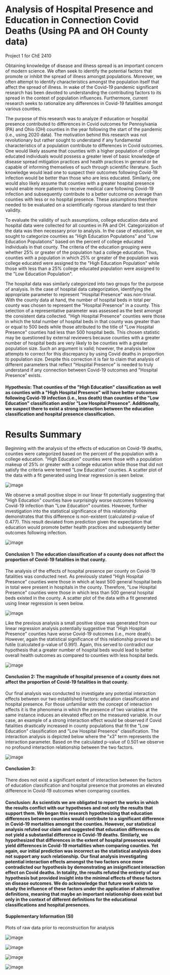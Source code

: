 # Analysis of Hospital Presence and Education in Connection Covid Deaths (Using PA and OH County data) 
Project 1 for ChE 2410

Obtaining knowledge of disease and illness spread is an important concern of modern science. We often seek to identify the potential factors that promote or inhibit the spread of illness amongst populations. Moreover, we often attempt to identify characteristics amongst the population itself that affect the spread of illness. In wake of the Covid-19 pandemic significant research has been devoted to understanding the contributing factors to its spread in the context of population influences. Furthermore, current research seeks to rationalize any differences in Covid-19 fatalities amongst various counties. 

The purpose of this research was to analyze if education or hospital presence contributed to differences in Covid outcomes for Pennsylvania (PA) and Ohio (OH) counties in the year following the start of the pandemic (i.e., using 2020 data). The motivation behind this research was not revolutionary but rather sought to understand if any fundamental characteristics of a population contribute to differences in Covid outcomes. One would likely assume that counties with a higher population of college educated individuals would possess a greater level of basic knowledge of disease spread mitigation practices and health practices in general or be capable of informing themselves of such through scientific literature. Such knowledge would lead one to suspect their outcomes following Covid-19 infection would be better than those who are less educated. Similarly, one would also likely assume that counties with a greater hospital presence would enable more patients to receive medical care following Covid-19 infection and subsequently contribute to a better outcome on average than counties with less or no hospital presence. These assumptions therefore needed to be evaluated on a scientifically rigorous standard to test their validity. 

To evaluate the validity of such assumptions, college education data and hospital data were collected for all counties in PA and OH. Categorization of the data was then necessary prior to analysis. In the case of education, we sought to categorize counties as "High Education Populations" and "Low Education Populations" based on the percent of college educated individuals in that county. The criteria of the education grouping were whether 25% or greater of the population had a college education. Thus, counties with a population in which 25% or greater of the population was college educated were assigned to the "High Education Population" while those with less than a 25% college educated population were assigned to the "Low Education Population". 

The hospital data was similarly categorized into two groups for the purpose of analysis. In the case of hospital data categorization, identifying the appropriate parameter to represent "Hospital Presence" was non-trivial. With the county data at hand, the number of hospital beds in total per county was chosen to represent the "Hospital Presence" in a county. This selection of a representative parameter was assessed as the best amongst the consistent data collected. "High Hospital Presence" counties were those in which the total number of hospital beds in that county was greater than or equal to 500 beds while those attributed to the title of "Low Hospital Presence" counties had less than 500 hospital beds. This chosen statistic may be questioned by external reviewers because counties with a greater number of hospital beds are very likely to be counties with a greater population size. Such an argument is valid; however, the analysis below attempts to correct for this discrepancy by using Covid deaths in proportion to population size. Despite this correction it is fair to claim that analysis of different parameters that reflect "Hospital Presence" is needed to truly understand if any connection between Covid-19 outcomes and "Hospital Presence" exists. 
#### Hypothesis: That counties of the "High Education" classification as well as counties with a "High Hospital Presence" will have better outcomes following Covid-19 infection (i.e., less death) than counties of the "Low Education" classification and/or "Low Hospital Presence". Additionally, we suspect there to exist a strong interaction between the education classification and hospital presence classification.

# Results Summary 
Beginning with the analysis of the effects of education on Covid-19 deaths, counties were categorized based on the percent of the population with a college education. "High Education" counties were those with a population makeup of 25% or greater with a college education while those that did not satisfy the criteria were termed "Low Education" counties. A scatter plot of the data with a fit generated using linear regression is seen below.

![image](https://github.com/cag325/Project1/assets/144633699/f43327b0-24f2-4cd8-826c-9052bd249f97)


We observe a small positive slope in our linear fit potentially suggesting that "High Education" counties have surprisingly worse outcomes following Covid-19 infection than "Low Education" counties. However, further investigation into the statistical significance of this relationship demonstrates that this difference is non-existent (calculated p-value of 0.477). This result deviated from prediction given the expectation that education would promote better health practices and subsequently better outcomes following infection. 

![image](https://github.com/cag325/Project1/assets/144633699/8b16c5f1-43eb-4e26-ba8e-b71677c7f94b)

#### Conclusion 1: The education classification of a county does not affect the proportion of Covid-19 fatalities in that county.

The analysis of the effects of hospital presence per county on Covid-19 fatalities was conducted next. As previously stated "High Hospital Presence" counties were those in which at least 500 general hospital beds in total were present in hospitals in the county. Therefore, "Low Hospital Presence" counties were those in which less than 500 general hospital beds existed in the county. A scatter plot of the data with a fit generated using linear regression is seen below.

![image](https://github.com/cag325/Project1/assets/144633699/a07d350d-09a6-4347-ad05-2276df9b14dd)


Like the previous analysis a small positive slope was generated from our linear regression analysis potentially suggestive that "High Hospital Presence" counties have worse Covid-19 outcomes (i.e., more death). However, again the statistical significance of this relationship proved to be futile (calculated p-value of 0.991). Again, this served to contradict our hypothesis that a greater number of hospital beds would lead to better overall health outcomes as compared to counties with less hospital beds. 

![image](https://github.com/cag325/Project1/assets/144633699/4e17013c-872a-4c52-b353-125fad439ec5)

#### Conclusion 2: The magnitude of hospital presence of a county does not affect the proportion of Covid-19 fatalities in that county.

Our final analysis was conducted to investigate any potential interaction effects between our two established factors: education classification and hospital presence. For those unfamiliar with the concept of interaction effects it is the phenomena in which the presence of two variables at the same instance induces an elevated effect on the measured variable. In our case, an example of a strong interaction effect would be observed if Covid fatalities drastically increased in county populations that fit the "Low Education" classification and "Low Hospital Presence" classification. The interaction analysis is depicted below where the "x3" term represents the interaction parameter. Based on the calculated p-value of 0.501 we observe no profound interaction relationship between the two factors.

![image](https://github.com/cag325/Project1/assets/144633699/680ef73b-2a3a-482a-93d7-e0039f1cf34d)

#### Conclusion 3: 
There does not exist a significant extent of interaction between the factors of education classification and hospital presence that promotes an elevated difference in Covid-19 outcomes when comparing counties.

#### Conclusion: As scientists we are obligated to report the works in which the results conflict with our hypotheses and not only the results that support them. We began this research hypothesizing that education differences between counties would contribute to a significant difference in Covid-19 mortalities amongst the counties. However, our statistical analysis refuted our claim and suggested that education differences do not yield a substantial difference in Covid-19 deaths. Similarly, we hypothesized that differences in the extent of hospital presences would yield differences in Covid-19 mortalities when comparing counties. Yet again, our initial prediction was incorrect as the statistical analysis does not support any such relationship. Our final analysis investigating potential interaction effects amongst the two factors once more contradicted our hypothesis by demonstrating an insignificant interaction effect on Covid deaths. In totality, the results refuted the entirety of our hypothesis but provided insight into the minimal effects of these factors on disease outcomes. We do acknowledge that future work exists to study the influence of these factors under the application of alternative definitions, meaning that maybe an important relationship does exist but only in the context of different definitions for the educational classifications and hospital presences.

#### Supplementary Information (SI)
Plots of raw data prior to reconstruction for analysis 

![image](https://github.com/cag325/Project1/assets/144633699/a0fd99f4-e3f2-46d5-86de-2fcb15a31e02)

![image](https://github.com/cag325/Project1/assets/144633699/05580be1-20e2-4fc1-ae88-d0750e648fe1)

![image](https://github.com/cag325/Project1/assets/144633699/8b445384-16c4-4538-bdcb-2bdb549a9e5d)

![image](https://github.com/cag325/Project1/assets/144633699/b3ff6544-6ac6-4387-8ca4-40f2a82c737b)




  



